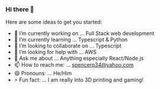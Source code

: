 ### Hi there 👋


Here are some ideas to get you started:

- 🔭 I’m currently working on ... Full Stack web development
- 🌱 I’m currently learning ... Typescript & Python
- 👯 I’m looking to collaborate on ... Typescript
- 🤔 I’m looking for help with ... AWS
- 💬 Ask me about ... Anything especially React/Node.js
- 📫 How to reach me: ... spencerp34@yahoo.com
- 😄 Pronouns: ... He/Him
- ⚡ Fun fact: ... I am really into 3D printing and gaming!
